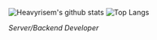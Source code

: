 ![Heavyrisem's github stats](https://github-readme-stats.vercel.app/api?username=heavyrisem&count_private=true&show_icons=true&hide=issues,contribs&theme=graywhite)
![Top Langs](https://github-readme-stats.vercel.app/api/top-langs/?username=heavyrisem&layout=compact)

*Server/Backend Developer*
